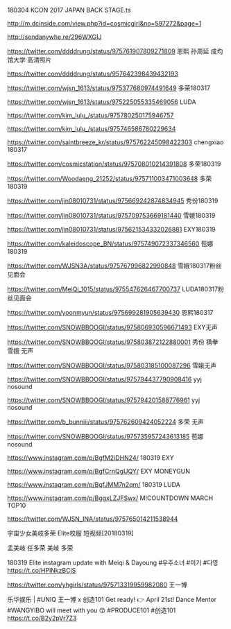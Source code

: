 


180304 KCON 2017 JAPAN BACK STAGE.ts

http://m.dcinside.com/view.php?id=cosmicgirl&no=597272&page=1

http://sendanywhe.re/296WXGIJ

https://twitter.com/ddddrung/status/975761907809271809 恩熙 孙周延 成均馆大学 高清照片

https://twitter.com/ddddrung/status/957642398439432193

https://twitter.com/wjsn_1613/status/975377680974491649  多荣180317

https://twitter.com/wjsn_1613/status/975225055335469056  LUDA

https://twitter.com/kim_lulu_/status/975780250175946757

https://twitter.com/kim_lulu_/status/975746586780229634

https://twitter.com/saintbreeze_kr/status/975762245098422303  chengxiao 180317

https://twitter.com/cosmicstation/status/975708010214391808  多荣180319

https://twitter.com/Woodaeng_21252/status/975711003471003648  多荣180319

https://twitter.com/jin08010731/status/975669242874834945  秀份180319

https://twitter.com/jin08010731/status/975709753669181440  雪娥180319

https://twitter.com/jin08010731/status/975621534332026881  EXY180319

https://twitter.com/kaleidoscope_BN/status/975749072337346560  苞娜180319

https://twitter.com/WJSN3A/status/975767996822990848  雪娥180317粉丝见面会

https://twitter.com/MeiQi_1015/status/975547626467700737 LUDA180317粉丝见面会

https://twitter.com/yoonmyun/status/975699281905639430 恩熙180317

https://twitter.com/SNOWBBOOGI/status/975806930596671493  EXY无声

https://twitter.com/SNOWBBOOGI/status/975803872122880001 秀份 猜拳 雪娥 无声

https://twitter.com/SNOWBBOOGI/status/975803185100087296  雪娥无声

https://twitter.com/SNOWBBOOGI/status/975794437790908416  yyj nosound

https://twitter.com/SNOWBBOOGI/status/975794201588776961 yyj nosound

https://twitter.com/b_bunniii/status/975762609424052224  多荣 无声

https://twitter.com/SNOWBBOOGI/status/975735957243613185  苞娜  nosound

https://www.instagram.com/p/BgfM2iDHN24/  180319 EXY

https://www.instagram.com/p/BgfCrnQgUQY/  EXY MONEYGUN

https://www.instagram.com/p/BgfJMM7n2qm/  180319  LUDA

https://www.instagram.com/p/BggxLZJFSwx/  M!COUNTDOWN MARCH TOP10

https://twitter.com/WJSN_INA/status/975765014211538944

宇宙少女美岐多荣 Elite校服 短视频[20180319]

孟美岐  任多荣  美岐  多荣

180319 Elite instagram update with Meiqi & Dayoung #우주소녀 #미기 #다영 https://t.co/HPlNkzBCjS

https://twitter.com/yhgirls/status/975713319959982080  王一博

乐华娱乐 | #UNIQ 王一博 x 创造101
Get ready! 👉 April 21st!
Dance Mentor #WANGYIBO will meet with you 😙
#PRODUCE101 #创造101 https://t.co/B2y2pVr7Z3


